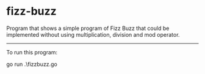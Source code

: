 # fizz-buzz
Program that shows a simple program of Fizz Buzz that could be implemented without using multiplication, division and mod operator.

-----------------------------------------------------------------------------------------------------------------------------------

To run this program:

go run .\fizzbuzz.go
